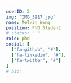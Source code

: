 ```yaml
---
userID: 2
img: "IMG_3917.jpg"
name: Melvin Wong
position: PhD Student
# status: " "
role: phd
social: [
  ["fa-github", "#"],
  ["fa-linkedin", "#"],
  ["fa-twitter", "#"]
]
# bio:
---
```

